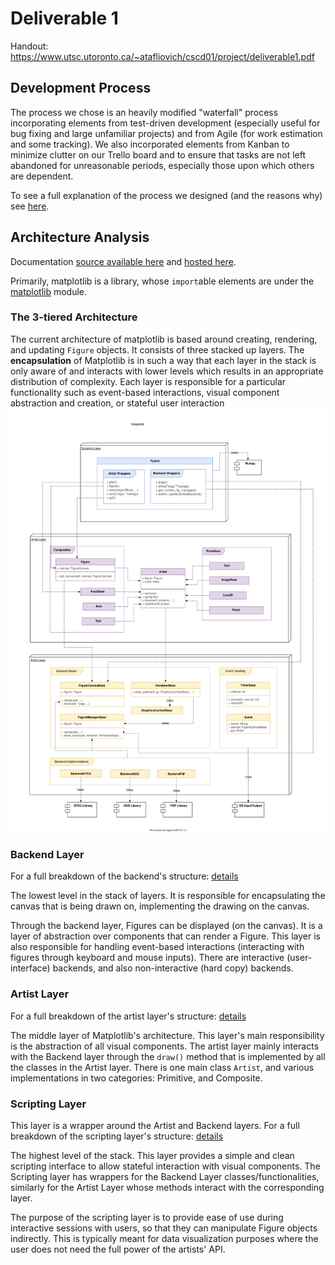 # Deliverable 1

Handout: https://www.utsc.utoronto.ca/~atafliovich/cscd01/project/deliverable1.pdf

## Development Process

The process we chose is an heavily modified "waterfall" process incorporating elements from test-driven development (especially useful for bug fixing and large unfamiliar projects) and from Agile (for work estimation and some tracking). We also incorporated elements from Kanban to minimize clutter on our Trello board and to ensure that tasks are not left abandoned for unreasonable periods, especially those upon which others are dependent.

To see a full explanation of the process we designed (and the reasons why) see [here](process.md).

## Architecture Analysis

Documentation [source available here](https://github.com/matplotlib/matplotlib/tree/master/doc) and [hosted here](https://matplotlib.org/3.1.1/contents.html).

Primarily, matplotlib is a library, whose `import`able elements are under the [matplotlib](https://github.com/matplotlib/matplotlib/tree/master/lib/matplotlib) module.

### The 3-tiered Architecture

The current architecture of matplotlib is based around creating, rendering, and updating `Figure` objects. It consists of three stacked up layers. The **encapsulation** of Matplotlib is in such a way that each layer in the stack is only aware of and interacts with lower levels which results in an appropriate distribution of complexity. Each layer is responsible for a particular functionality such as event-based interactions, visual component abstraction and creation, or stateful user interaction ![Top level Diagram](./img/UML_Top_Level.svg)

### Backend Layer

For a full breakdown of the backend's structure: [details](./backend.md)

The lowest level in the stack of layers. It is responsible for encapsulating the canvas that is being drawn on, implementing the drawing on the canvas. 

Through the backend layer, Figures can be displayed (on the canvas). It is a layer of abstraction over components that can render a Figure. This layer is also responsible for handling event-based interactions (interacting with figures through keyboard and mouse inputs). There are interactive (user-interface) backends, and also non-interactive (hard copy) backends.

### Artist Layer

For a full breakdown of the artist layer's structure: [details](./artists.md)

The middle layer of Matplotlib's architecture. This layer's main responsibility is the abstraction of all visual components.  The artist layer mainly interacts with the Backend layer through the `draw()` method that is implemented by all the classes in the Artist layer. There is one main class `Artist`, and various implementations in two categories: Primitive, and Composite.


### Scripting Layer

This layer is a wrapper around the Artist and Backend layers. For a full breakdown of the scripting layer's structure: [details](./scripting.md)

The highest level of the stack. This layer provides a simple and clean scripting interface to allow stateful interaction with visual components. The Scripting layer has wrappers for the Backend Layer classes/functionalities, similarly for the Artist Layer whose methods interact with the corresponding layer.

The purpose of the scripting layer is to provide ease of use during interactive sessions with users, so that they can manipulate Figure objects indirectly. This is typically meant for data visualization purposes where the user does not need the full power of the artists' API.
